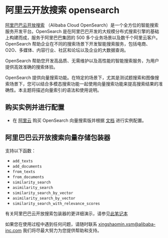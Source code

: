 # 阿里云开放搜索 opensearch

[阿里巴巴云开放搜索](https://www.alibabacloud.com/product/opensearch) （Alibaba Cloud OpenSearch）是一个全方位的智能搜索服务开发平台。OpenSearch 是在阿里巴巴开发的大规模分布式搜索引擎的基础上构建而成，服务于阿里巴巴集团的 500 多个业务场景以及数千个阿里云客户。OpenSearch 帮助企业在不同的搜索场景下开发智能搜索服务，包括电商、O2O、多媒体、内容行业、社区和论坛以及企业的大数据查询。

OpenSearch 帮助您开发高品质、无需维护以及高性能的智能搜索服务，为用户提供高效准确的搜索体验。

OpenSearch 提供向量搜索功能。在特定的场景下，尤其是测试题搜索和图像搜索场景下，您可以结合多模态搜索功能一起使用向量搜索功能来提高搜索结果的准确性。本主题将描述向量索引的语法和使用说明。

## 购买实例并进行配置

- 在 [阿里云](https://opensearch.console.aliyun.com) 购买 OpenSearch 向量搜索版并根据 [文档](https://help.aliyun.com/document_detail/463198.html?spm=a2c4g.465092.0.0.2cd15002hdwavO) 进行实例配置。
  
## 阿里巴巴云开放搜索向量存储包装器

支持以下函数：

- `add_texts`
- `add_documents`
- `from_texts`
- `from_documents`
- `similarity_search`
- `asimilarity_search`
- `similarity_search_by_vector`
- `asimilarity_search_by_vector`
- `similarity_search_with_relevance_scores`

有关阿里巴巴云开放搜索包装器的更详细演示，请参见[此笔记本](../modules/indexes/vectorstores/examples/alibabacloud_opensearch.ipynb)

如果您在使用过程中遇到任何问题，请随时联系 [xingshaomin.xsm@alibaba-inc.com](xingshaomin.xsm@alibaba-inc.com) 我们将尽最大努力为您提供帮助和支持。